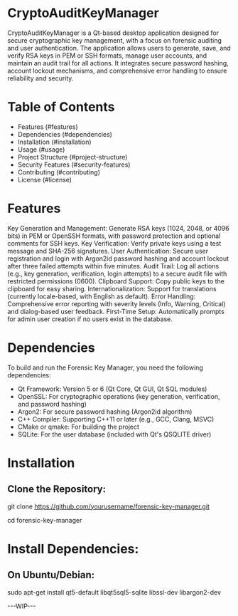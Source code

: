# CryptoAuditKeyManager
CryptoAuditKeyManager is a Qt-based desktop application designed for secure cryptographic key management, with a focus on forensic auditing and user authentication. The application allows users to generate, save, and verify RSA keys in PEM or SSH formats, manage user accounts, and maintain an audit trail for all actions. It integrates secure password hashing, account lockout mechanisms, and comprehensive error handling to ensure reliability and security.

# Table of Contents
- Features (#features)
- Dependencies (#dependencies)
- Installation (#installation)
- Usage (#usage)
- Project Structure (#project-structure)
- Security Features (#security-features)
- Contributing (#contributing)
- License (#license)

# Features
Key Generation and Management: Generate RSA keys (1024, 2048, or 4096 bits) in PEM or OpenSSH formats, with password protection and optional comments for SSH keys.
Key Verification: Verify private keys using a test message and SHA-256 signatures.
User Authentication: Secure user registration and login with Argon2id password hashing and account lockout after three failed attempts within five minutes.
Audit Trail: Log all actions (e.g., key generation, verification, login attempts) to a secure audit file with restricted permissions (0600).
Clipboard Support: Copy public keys to the clipboard for easy sharing.
Internationalization: Support for translations (currently locale-based, with English as default).
Error Handling: Comprehensive error reporting with severity levels (Info, Warning, Critical) and dialog-based user feedback.
First-Time Setup: Automatically prompts for admin user creation if no users exist in the database.

# Dependencies
To build and run the Forensic Key Manager, you need the following dependencies:
* Qt Framework: Version 5 or 6 (Qt Core, Qt GUI, Qt SQL modules)
* OpenSSL: For cryptographic operations (key generation, verification, and password hashing)
* Argon2: For secure password hashing (Argon2id algorithm)
* C++ Compiler: Supporting C++11 or later (e.g., GCC, Clang, MSVC)
* CMake or qmake: For building the project
* SQLite: For the user database (included with Qt's QSQLITE driver)

# Installation
## Clone the Repository:
git clone https://github.com/yourusername/forensic-key-manager.git

cd forensic-key-manager

# Install Dependencies:
## On Ubuntu/Debian:
sudo apt-get install qt5-default libqt5sql5-sqlite libssl-dev libargon2-dev

---WIP---





